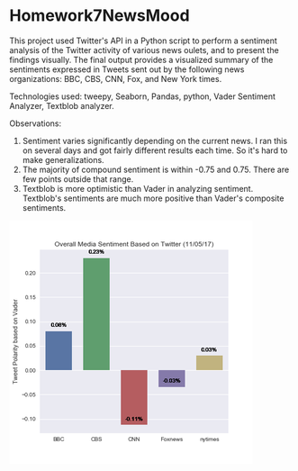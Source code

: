 # Homework7NewsMood
This project used Twitter's API in a Python script to perform a sentiment analysis of the Twitter activity of various news oulets, and to present the findings visually.
The final output provides a visualized summary of the sentiments expressed in Tweets sent out by the following news organizations: BBC, CBS, CNN, Fox, and New York times.

Technologies used: tweepy, Seaborn, Pandas, python, Vader Sentiment Analyzer, Textblob analyzer.


Observations:
1) Sentiment varies significantly depending on the current news. I ran this on several days and got fairly different results each time. So it's hard to make generalizations.
2) The majority of compound sentiment is within -0.75 and 0.75. There are few points outside that range.
3) Textblob is more optimistic than Vader in analyzing sentiment. Textblob's sentiments are much more positive than Vader's composite sentiments.

![News Sentiment](Overall_Sentiment.png "News Sentiment")
